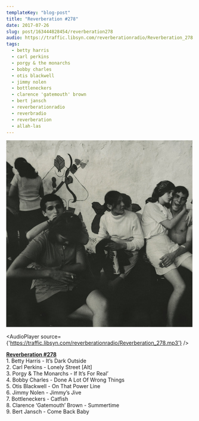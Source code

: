 ```yaml
---
templateKey: "blog-post"
title: "Reverberation #278"
date: 2017-07-26
slug: post/163444828454/reverberation278
audio: https://traffic.libsyn.com/reverberationradio/Reverberation_278.mp3
tags:
  - betty harris
  - carl perkins
  - porgy & the monarchs
  - bobby charles
  - otis blackwell
  - jimmy nolen
  - bottleneckers
  - clarence 'gatemouth' brown
  - bert jansch
  - reverberationradio
  - reverbradio
  - reverberation
  - allah-las
---
```


![Reverberation #278](../images/38bb245fcedabc74d2ba76bd0385a14018c0b0e3080287baf5528a7ef9d94ca3.jpg)

<AudioPlayer source={'https://traffic.libsyn.com/reverberationradio/Reverberation_278.mp3'} />

<p><b><a href="https://traffic.libsyn.com/reverberationradio/Reverberation_278.mp3">Reverberation #278</a><br /></b>1. Betty Harris - It&rsquo;s Dark Outside<br />2. Carl Perkins - Lonely Street [Alt]<br />3. Porgy &amp; The Monarchs - If It&rsquo;s For Real&rsquo;<br />4. Bobby Charles - Done A Lot Of Wrong Things<br />5. Otis Blackwell - On That Power Line<br />6. Jimmy Nolen - Jimmy&rsquo;s Jive<br />7. Bottleneckers - Catfish<br />8. Clarence &lsquo;Gatemouth&rsquo; Brown - Summertime<br />9. Bert Jansch - Come Back Baby</p>
